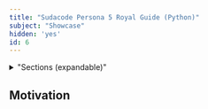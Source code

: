 ```yaml
---
title: "Sudacode Persona 5 Royal Guide (Python)"
subject: "Showcase"
hidden: 'yes'
id: 6
---
```


<details>
<summary>"Sections (expandable)"</summary>

- [Motivation](#motivation)

</details>

## Motivation <a name="motivation"></a>
